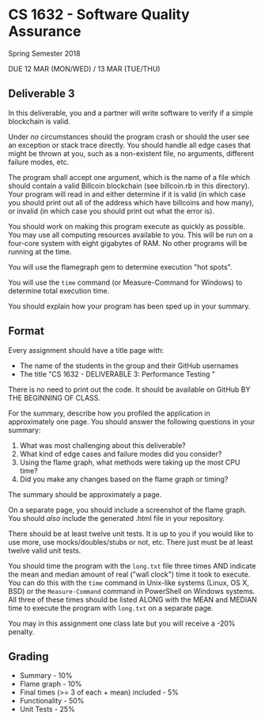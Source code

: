 # CS 1632 - Software Quality Assurance
Spring Semester 2018

DUE 12 MAR (MON/WED) / 13 MAR (TUE/THU)

## Deliverable 3

In this deliverable, you and a partner will write software to verify if a simple blockchain is valid.

Under _no_ circumstances should the program crash or should the user see an exception or stack trace directly.  You should handle all edge cases that might be thrown at you, such as a non-existent file, no arguments, different failure modes, etc.

The program shall accept one argument, which is the name of a file which should contain a valid Billcoin blockchain (see billcoin.rb in this directory).  Your program will read in and either determine if it is valid (in which case you should print out all of the address which have billcoins and how many), or invalid (in which case you should print out what the error is).

You should work on making this program execute as quickly as possible.  You may use all computing resources available to you.  This will be run on a four-core system with eight gigabytes of RAM.  No other programs will be running at the time.

You will use the flamegraph gem to determine execution "hot spots".

You will use the `time` command (or Measure-Command for Windows) to determine total execution time.

You should explain how your program has been sped up in your summary.

## Format
Every assignment should have a title page with:
* The name of the students in the group and their GitHub usernames
* The title "CS 1632 - DELIVERABLE 3: Performance Testing "

There is no need to print out the code.  It should be available on GitHub BY THE BEGINNING OF CLASS.

For the summary, describe how you profiled the application in approximately one page.  You should answer the following questions in your summary:

1. What was most challenging about this deliverable?
1. What kind of edge cases and failure modes did you consider?
1. Using the flame graph, what methods were taking up the most CPU time?
1. Did you make any changes based on the flame graph or timing?

The summary should be approximately a page. 

On a separate page, you should include a screenshot of the flame graph.  You should  _also_ include the generated .html file in your repository.

There should be at least twelve unit tests.  It is up to you if you would like to use more, use mocks/doubles/stubs or not, etc.  There just must be at least twelve valid unit tests.

You should time the program with the `long.txt` file three times AND indicate the mean and median amount of real ("wall clock") time it took to execute.  You can do this with the `time` command in Unix-like systems (Linux, OS X, BSD) or the `Measure-Command` command in PowerShell on Windows systems.  All three of these times should be listed ALONG with the MEAN and MEDIAN time to execute the program with `long.txt` on a separate page.

You may in this assignment one class late but you will receive a -20% penalty.

## Grading
* Summary - 10%
* Flame graph - 10%
* Final times (>= 3 of each + mean) included - 5%
* Functionality - 50%
* Unit Tests - 25%

